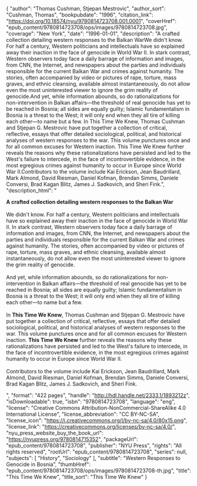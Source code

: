 {
  "author": "Thomas Cushman, Stjepan Mestrovic",
  "author_sort": "Cushman, Thomas",
  "bookpubdate": "1996",
  "citation_link": "https://doi.org/10.18574/nyu/9780814723708.001.0001",
  "coverHref": "epub_content/9780814723708/ops/images/9780814723708.jpg",
  "coverage": "New York",
  "date": "1996-01-01",
  "description": "A crafted collection detailing western responses to the Balkan WarWe didn't know. For half a century, Western politicians and intellectuals have so explained away their inaction in the face of genocide in World War II. In stark contrast, Western observers today face a daily barrage of information and images, from CNN, the Internet, and newspapers about the parties and individuals responsible for the current Balkan War and crimes against humanity. The stories, often accompanied by video or pictures of rape, torture, mass graves, and ethnic cleansing, available almost instantaneously, do not allow even the most uninterested viewer to ignore the grim reality of genocide.And yet, while information abounds, so do rationalizations for non-intervention in Balkan affairs—the threshold of real genocide has yet to be reached in Bosnia; all sides are equally guilty; Islamic fundamentalism in Bosnia is a threat to the West; it will only end when they all tire of killing each other—to name but a few. In This Time We Knew, Thomas Cushman and Stjepan G. Mestrovic have put together a collection of critical, reflective, essays that offer detailed sociological, political, and historical analyses of western responses to the war. This volume punctures once and for all common excuses for Western inaction. This Time We Knew further reveals the reasons why these rationalizations have persisted and led to the West's failure to intercede, in the face of incontrovertible evidence, in the most egregious crimes against humanity to occur in Europe since World War II.Contributors to the volume include Kai Erickson, Jean Baudrillard, Mark Almond, David Riesman, Daniel Kofman, Brendan Simms, Daniele Conversi, Brad Kagan Blitz, James J. Sadkovich, and Sheri Fink.",
  "description_html": "<p><b>A crafted collection detailing western responses to the Balkan War</b><br><br>We didn't know. For half a century, Western politicians and intellectuals have so explained away their inaction in the face of genocide in World War II. In stark contrast, Western observers today face a daily barrage of information and images, from CNN, the Internet, and newspapers about the parties and individuals responsible for the current Balkan War and crimes against humanity. The stories, often accompanied by video or pictures of rape, torture, mass graves, and ethnic cleansing, available almost instantaneously, do not allow even the most uninterested viewer to ignore the grim reality of genocide.<br><br>And yet, while information abounds, so do rationalizations for non-intervention in Balkan affairs—the threshold of real genocide has yet to be reached in Bosnia; all sides are equally guilty; Islamic fundamentalism in Bosnia is a threat to the West; it will only end when they all tire of killing each other—to name but a few.<br><br> In <b>This Time We Knew</b>, Thomas Cushman and Stjepan G. Mestrovic have put together a collection of critical, reflective, essays that offer detailed sociological, political, and historical analyses of western responses to the war. This volume punctures once and for all common excuses for Western inaction. <b>This Time We Knew</b> further reveals the reasons why these rationalizations have persisted and led to the West's failure to intercede, in the face of incontrovertible evidence, in the most egregious crimes against humanity to occur in Europe since World War II.<br><br>Contributors to the volume include Kai Erickson, Jean Baudrillard, Mark Almond, David Riesman, Daniel Kofman, Brendan Simms, Daniele Conversi, Brad Kagan Blitz, James J. Sadkovich, and Sheri Fink.</p>",
  "format": "422 pages",
  "handle": "http://hdl.handle.net/2333.1/1893212z",
  "isDownloadable": true,
  "isbn": "9780814723708",
  "language": "eng",
  "license": "Creative Commons Attribution-NonCommercial-ShareAlike 4.0 International License",
  "license_abbreviation": "CC BY-NC-SA",
  "license_icon": "https://i.creativecommons.org/l/by-nc-sa/4.0/80x15.png",
  "license_link": "https://creativecommons.org/licenses/by-nc-sa/4.0/",
  "nyu_press_website_buy_the_book_url": "https://nyupress.org/9780814715352",
  "packageUrl": "epub_content/9780814723708",
  "publisher": "NYU Press",
  "rights": "All rights reserved",
  "rootUrl": "epub_content/9780814723708",
  "series": null,
  "subjects": [
    "History",
    "Sociology"
  ],
  "subtitle": "Western Responses to Genocide in Bosnia",
  "thumbHref": "epub_content/9780814723708/ops/images/9780814723708-th.jpg",
  "title": "This Time We Knew",
  "title_sort": "This Time We Knew"
}
